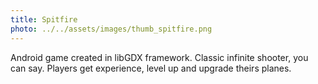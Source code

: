 ```yaml
---
title: Spitfire
photo: ../../assets/images/thumb_spitfire.png
---
```


Android game created in libGDX framework. Classic infinite shooter, you can say.
Players get experience, level up and upgrade theirs planes.
